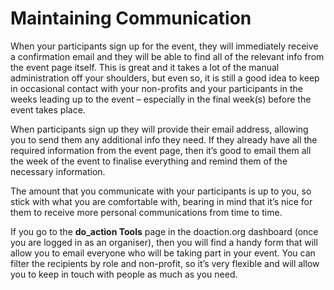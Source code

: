 # Maintaining Communication

When your participants sign up for the event, they will immediately receive a confirmation email and they will be able to find all of the relevant info from the event page itself. This is great and it takes a lot of the manual administration off your shoulders, but even so, it is still a good idea to keep in occasional contact with your non-profits and your participants in the weeks leading up to the event – especially in the final week(s) before the event takes place.

When participants sign up they will provide their email address, allowing you to send them any additional info they need. If they already have all the required information from the event page, then it’s good to email them all the week of the event to finalise everything and remind them of the necessary information.

The amount that you communicate with your participants is up to you, so stick with what you are comfortable with, bearing in mind that it’s nice for them to receive more personal communications from time to time.

If you go to the **do\_action Tools** page in the doaction.org dashboard (once you are logged in as an organiser), then you will find a handy form that will allow you to email everyone who will be taking part in your event. You can filter the recipients by role and non-profit, so it’s very flexible and will allow you to keep in touch with people as much as you need.

<!--
*   [To-do](# "To-do")
-->
